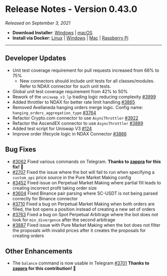 # Release Notes - Version 0.43.0

*Released on September 3, 2021*

- **Download Installer**: [Windows](https://dist.hummingbot.io/hummingbot_v0.43.0_setup.exe) | [macOS](https://dist.hummingbot.io/hummingbot_v0.43.0.dmg)
- **Install via Docker**: [Linux](https://docs.hummingbot.io/installation/linux/#install-via-docker) | [Windows](https://docs.hummingbot.io/installation/windows/#install-via-docker) | [Mac](https://docs.hummingbot.io/installation/mac/#install-via-docker) | [Raspberry Pi](https://docs.hummingbot.io/installation/raspberry-pi/)

---

## Developer Updates
- Unit test coverage requirement for pull requests increased from 66% to 75%
    - New connectors should include unit tests for all classes/modules. Refer to NDAX connector for such unit tests.
- Global unit test coverage requirement from 42% to 50%
- Rework of the `uniswap_v3_lp` trading logic reducing complexity [#3999](https://github.com/CoinAlpha/hummingbot/issues/3999)
- Added throttler to NDAX for better rate limit handling [#3865](https://github.com/CoinAlpha/hummingbot/issues/3865)
- Removed Avellaneda hanging orders merge logic. Config name: `hanging_orders_aggregation_type` [#3764](https://github.com/CoinAlpha/hummingbot/issues/3764)
- Refactor Crypto.com connector to use `AsyncThrottler` [#3922](https://github.com/CoinAlpha/hummingbot/pull/3922)
- Refactor the AscendEX connector to use `AsyncThrottler` [#3889](https://github.com/CoinAlpha/hummingbot/issues/3889)
- Added test script for Uniswap V3 [#124](https://github.com/CoinAlpha/gateway-api/issues/124)
- Improve order lifecycle logic in NDAX Connector [#3866](https://github.com/CoinAlpha/hummingbot/issues/3866)

## Bug Fixes
- [#3062](https://github.com/CoinAlpha/hummingbot/issues/3062) Fixed various commands on Telegram. **Thanks to [zappra](https://github.com/zappra) for this fix! 🙏**
- [#2707](https://github.com/CoinAlpha/hummingbot/issues/2707) Fixed the issue where the bot will fail to run when specifying a `custom_api` price source in the Pure Market Making config
- [#3452](https://github.com/CoinAlpha/hummingbot/issues/3452) Fixed issue on Perpetual Market Making where partial fill leads to creating incorrect profit taking order size
- [#3604](https://github.com/CoinAlpha/hummingbot/issues/3604) Fixed Binance pair parsing where SC-USDT is not being parsed correctly for Binance connector
- [#3710](https://github.com/CoinAlpha/hummingbot/issues/3710) Fixed a bug on Perpetual Market Making when both orders are filled, the bot opens a position instead of creating a new set of orders
- [#3763](https://github.com/CoinAlpha/hummingbot/issues/3763) Fixed a bug on Spot Perpetual Arbitrage where the bot does not look for `min_divergence` after the second arbitrage
- [#3887](https://github.com/CoinAlpha/hummingbot/issues/3887) Fixed issue with Pure Market Making when the bot does not filter the proposals with invalid prices after it creates the proposals for creating orders

## Other Enhancements
- The `balance` command is now usable in Telegram [#3701](https://github.com/CoinAlpha/hummingbot/issues/3701) **Thanks to [zappra](https://github.com/zappra) for this contribution! 🙏**
